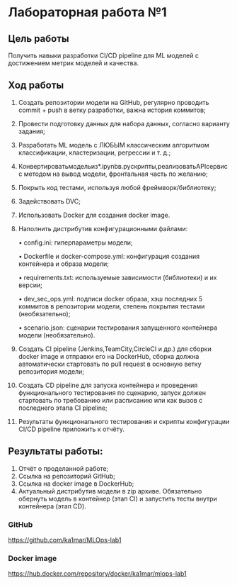 # Лабораторная работа №1
## Цель работы
Получить навыки разработки CI/CD pipeline для ML моделей с достижением
метрик моделей и качества.

## Ход работы
1. Создать репозитории модели на GitHub, регулярно проводить commit + push в ветку разработки, важна история коммитов;
2. Провести подготовку данных для набора данных, согласно варианту задания;
3. Разработать ML модель с ЛЮБЫМ классическим алгоритмом классификации, кластеризации, регрессии и т. д.;
4. Конвертироватьмодельиз*.ipynbв.pyскрипты,реализоватьAPIсервис с методом на вывод модели, фронтальная часть по желанию;
5. Покрыть код тестами, используя любой фреймворк/библиотеку;
6. Задействовать DVC;
7. Использовать Docker для создания docker image.
8. Наполнить дистрибутив конфигурационными файлами:
   
   • config.ini: гиперпараметры модели;

   • Dockerfile и docker-compose.yml: конфигурация создания контейнера и образа модели;

   • requirements.txt: используемые зависимости (библиотеки) и их версии;

   • dev_sec_ops.yml: подписи docker образа, хэш последних 5 коммитов в репозитории модели, степень покрытия тестами (необязательно);

   • scenario.json: сценарии тестирования запущенного контейнера модели (необязательно).
10. Создать CI pipeline (Jenkins,TeamCity,CircleCI и др.) для сборки docker image и отправки его на DockerHub, сборка должна автоматически стартовать по pull request в основную ветку репозитория модели;
11. Создать CD pipeline для запуска контейнера и проведения функционального тестирования по сценарию, запуск должен стартовать по требованию или расписанию или как вызов с последнего этапа CI pipeline;
12. Результаты функционального тестирования и скрипты конфигурации CI/CD pipeline приложить к отчёту.

## Результаты работы:
1. Отчёт о проделанной работе;
2. Ссылка на репозиторий GitHub;
3. Ссылка на docker image в DockerHub;
4. Актуальный дистрибутив модели в zip архиве.
Обязательно обернуть модель в контейнер (этап CI) и запустить тесты внутри контейнера (этап CD).



### GitHub
https://github.com/ka1mar/MLOps-lab1
### Docker image
https://hub.docker.com/repository/docker/ka1mar/mlops-lab1

